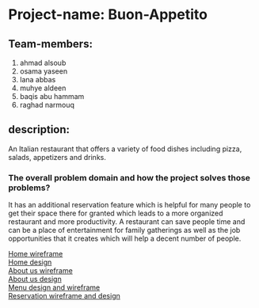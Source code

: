 # Project-name: Buon-Appetito

## Team-members:
1. ahmad alsoub 
2. osama yaseen 
3. lana abbas
4. muhye aldeen
5. baqis abu hammam
6. raghad narmouq

## description:

An Italian restaurant that offers a variety of food dishes including pizza, salads, appetizers and drinks.

### The overall problem domain and how the project solves those problems?

It has an additional reservation feature which is helpful for many people to get their space there for granted 
which leads to a more organized restaurant and more productivity.
A restaurant can save people time and can be a place of entertainment for family gatherings 
as well as the job opportunities that it creates which will help a decent number of people.

[Home wireframe](https://www.figma.com/file/8xeejh1bj5xvPKPbwvPck1/home-wireframe?type=design&node-id=0-1&t=m8kBWIHYp0oNF29D-0) <br>
[Home design](https://www.figma.com/file/4BMcWhVrdvUhAag15ewuJo/Untitled?type=design&node-id=1-2&t=z2SoG6VkMcEvYeDB-0) <br>
[About us wireframe](https://www.figma.com/file/v0f35rMc85SGiBTSwcR1fD/about-us-wire-frame?type=design&node-id=0-1&t=NeyntObacAX2MZxn-0) <br> 
[About us design](https://www.figma.com/file/YbKaslqBfebpndNXJfmmiK/Untitled?type=design&node-id=0-1&t=CKoiSmEQkopOmokw-0)<br> 
[Menu design and wireframe](https://www.figma.com/file/6w8fzoIITwUb6GtrgnxfTR/Menu-Wireframe?type=design&node-id=0-1&t=kO1HhFsZQwFVKyhB-0) <br>
[Reservation wireframe and design](https://www.figma.com/file/xJmdOdM2EP1gsHcxVQU0tM/Booking?type=design&node-id=0-1&t=QMkBfbB2fPSQkx1Q-0)